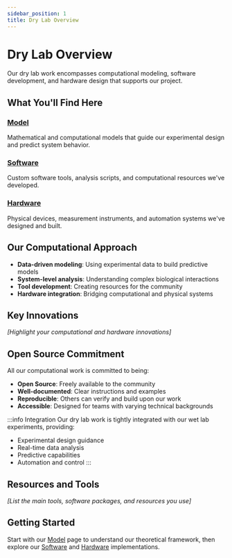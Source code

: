 ```yaml
---
sidebar_position: 1
title: Dry Lab Overview
---
```


# Dry Lab Overview

Our dry lab work encompasses computational modeling, software development, and hardware design that supports our project.

## What You'll Find Here

### [Model](./model)
Mathematical and computational models that guide our experimental design and predict system behavior.

### [Software](./software)
Custom software tools, analysis scripts, and computational resources we've developed.

### [Hardware](./hardware) 
Physical devices, measurement instruments, and automation systems we've designed and built.

## Our Computational Approach

- **Data-driven modeling**: Using experimental data to build predictive models
- **System-level analysis**: Understanding complex biological interactions
- **Tool development**: Creating resources for the community
- **Hardware integration**: Bridging computational and physical systems

## Key Innovations

*[Highlight your computational and hardware innovations]*

## Open Source Commitment

All our computational work is committed to being:
- **Open Source**: Freely available to the community
- **Well-documented**: Clear instructions and examples
- **Reproducible**: Others can verify and build upon our work
- **Accessible**: Designed for teams with varying technical backgrounds

:::info Integration
Our dry lab work is tightly integrated with our wet lab experiments, providing:
- Experimental design guidance
- Real-time data analysis
- Predictive capabilities
- Automation and control
:::

## Resources and Tools

*[List the main tools, software packages, and resources you use]*

## Getting Started

Start with our [Model](./model) page to understand our theoretical framework, then explore our [Software](./software) and [Hardware](./hardware) implementations.